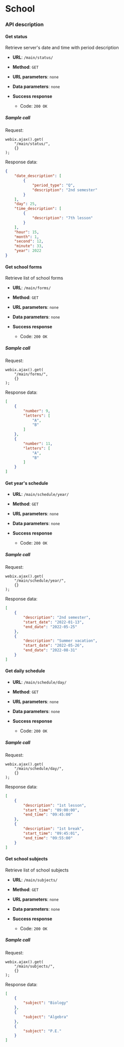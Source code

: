 # School


### API description

#### Get status

Retrieve server's date and time with period description

* **URL**:
`/main/status/`

* **Method**:
`GET`

* **URL parameters**:
`none`

* **Data parameters**:
`none`

* **Success response**
    * Code: `200 OK`
 
##### Sample call

Request:
```
webix.ajax().get(
    "/main/status/",
    {}
);
```

Response data:
```json
{
    "date_description": [
        {
            "period_type": "Q",
            "description": "2nd semester"
        }
    ],
    "day": 25,
    "time_description": [
        {
            "description": "7th lesson"
        }
    ],
    "hour": 15,
    "month": 1,
    "second": 12,
    "minute": 33,
    "year": 2022
}
```


#### Get school forms

Retrieve list of school forms

* **URL**:
`/main/forms/`

* **Method**:
`GET`

* **URL parameters**:
`none`

* **Data parameters**:
`none`

* **Success response**
    * Code: `200 OK`
 
##### Sample call

Request:
```
webix.ajax().get(
    "/main/forms/",
    {}
);
```

Response data:
```json
[
    {
        "number": 9,
        "letters": [
            "A",
            "B"
        ]
    },
    {
        "number": 11,
        "letters": [
            "A",
            "B"
        ]
    }
]
```


#### Get year's schedule

* **URL**:
`/main/schedule/year/`

* **Method**:
`GET`

* **URL parameters**:
`none`

* **Data parameters**:
`none`

* **Success response**
    * Code: `200 OK`
 
##### Sample call

Request:
```
webix.ajax().get(
    "/main/schedule/year/",
    {}
);
```

Response data:
```json
[
    {
        "description": "2nd semester",
        "start_date": "2022-01-13",
        "end_date": "2022-05-25"
    },
    {
        "description": "Summer vacation",
        "start_date": "2022-05-26",
        "end_date": "2022-08-31"
    }
]
```


#### Get daily schedule

* **URL**:
`/main/schedule/day/`

* **Method**:
`GET`

* **URL parameters**:
`none`

* **Data parameters**:
`none`

* **Success response**
    * Code: `200 OK`
 
##### Sample call

Request:
```
webix.ajax().get(
    "/main/schedule/day/",
    {}
);
```

Response data:
```json
[
    {
        "description": "1st lesson",
        "start_time": "09:00:00",
        "end_time": "09:45:00"
    },
    {
        "description": "1st break",
        "start_time": "09:45:01",
        "end_time": "09:55:00"
    }
]
```


#### Get school subjects

Retrieve list of school subjects

* **URL**:
`/main/subjects/`

* **Method**:
`GET`

* **URL parameters**:
`none`

* **Data parameters**:
`none`

* **Success response**
    * Code: `200 OK`
 
##### Sample call

Request:
```
webix.ajax().get(
    "/main/subjects/",
    {}
);
```

Response data:
```json
[
    {
        "subject": "Biology"
    },
    {
        "subject": "Algebra"
    },
    {
        "subject": "P.E."
    }
]
```
